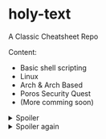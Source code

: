 # holy-text
A Classic Cheatsheet Repo

Content:
- Basic shell scripting
- Linux
- Arch & Arch Based
- Poros Security Quest
- (More comming soon)

<details>
  <summary>Spoiler</summary>
  
  > spoiler, work on progress
  
</details>

<details>
  <summary>Spoiler again</summary>
  
  > You can contribute too
  
</details>

